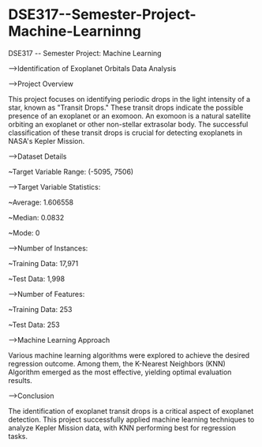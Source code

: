 # DSE317--Semester-Project-Machine-Learninng
DSE317 -- Semester Project: Machine Learning

-->Identification of Exoplanet Orbitals Data Analysis

-->Project Overview

This project focuses on identifying periodic drops in the light intensity of a star, known as "Transit Drops." These transit drops indicate the possible presence of an exoplanet or an exomoon. An exomoon is a natural satellite orbiting an exoplanet or other non-stellar extrasolar body. The successful classification of these transit drops is crucial for detecting exoplanets in NASA's Kepler Mission.

-->Dataset Details

~Target Variable Range: (-5095, 7506)

-->Target Variable Statistics:

~Average: 1.606558

~Median: 0.0832

~Mode: 0

-->Number of Instances:

~Training Data: 17,971

~Test Data: 1,998

-->Number of Features:

~Training Data: 253

~Test Data: 253

-->Machine Learning Approach

Various machine learning algorithms were explored to achieve the desired regression outcome. Among them, the K-Nearest Neighbors (KNN) Algorithm emerged as the most effective, yielding optimal evaluation results.

-->Conclusion

The identification of exoplanet transit drops is a critical aspect of exoplanet detection. This project successfully applied machine learning techniques to analyze Kepler Mission data, with KNN performing best for regression tasks.
